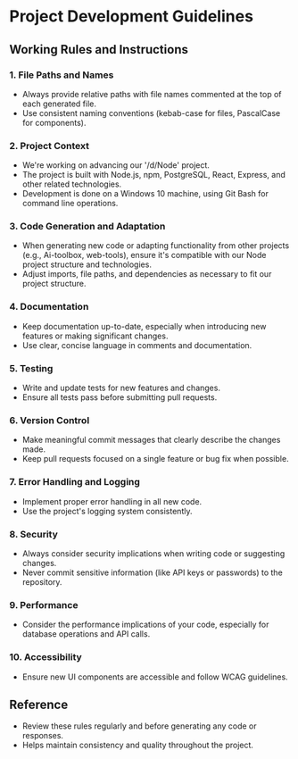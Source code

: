 # Project Development Guidelines

## Working Rules and Instructions

### 1. File Paths and Names
- Always provide relative paths with file names commented at the top of each generated file.
- Use consistent naming conventions (kebab-case for files, PascalCase for components).

### 2. Project Context
- We're working on advancing our '/d/Node' project.
- The project is built with Node.js, npm, PostgreSQL, React, Express, and other related technologies.
- Development is done on a Windows 10 machine, using Git Bash for command line operations.

### 3. Code Generation and Adaptation
- When generating new code or adapting functionality from other projects (e.g., Ai-toolbox, web-tools), ensure it's compatible with our Node project structure and technologies.
- Adjust imports, file paths, and dependencies as necessary to fit our project structure.

### 4. Documentation
- Keep documentation up-to-date, especially when introducing new features or making significant changes.
- Use clear, concise language in comments and documentation.

### 5. Testing
- Write and update tests for new features and changes.
- Ensure all tests pass before submitting pull requests.

### 6. Version Control
- Make meaningful commit messages that clearly describe the changes made.
- Keep pull requests focused on a single feature or bug fix when possible.

### 7. Error Handling and Logging
- Implement proper error handling in all new code.
- Use the project's logging system consistently.

### 8. Security
- Always consider security implications when writing code or suggesting changes.
- Never commit sensitive information (like API keys or passwords) to the repository.

### 9. Performance
- Consider the performance implications of your code, especially for database operations and API calls.

### 10. Accessibility
- Ensure new UI components are accessible and follow WCAG guidelines.

## Reference
- Review these rules regularly and before generating any code or responses.
- Helps maintain consistency and quality throughout the project.